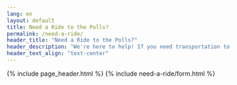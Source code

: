 ```yaml
---
lang: en 
layout: default 
title: Need a Ride to the Polls?
permalink: /need-a-ride/
header_title: "Need a Ride to the Polls?"
header_description: "We're here to help! If you need transportation to your polling place on Election Day, please fill out the form below, and a volunteer will contact you to coordinate."
header_text_align: "text-center"
---
```


{% include page_header.html %}
{% include need-a-ride/form.html %}
